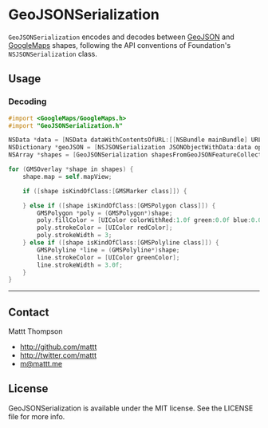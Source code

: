 GeoJSONSerialization
====================

`GeoJSONSerialization` encodes and decodes between [GeoJSON](http://geojson.org) and [GoogleMaps](https://developers.google.com/maps/documentation/ios/reference/index) shapes, following the API conventions of Foundation's `NSJSONSerialization` class.

## Usage

### Decoding

```objective-c
#import <GoogleMaps/GoogleMaps.h>
#import "GeoJSONSerialization.h"

NSData *data = [NSData dataWithContentsOfURL:[[NSBundle mainBundle] URLForResource:@"map" withExtension:@"geojson"]];
NSDictionary *geoJSON = [NSJSONSerialization JSONObjectWithData:data options:0 error:nil];
NSArray *shapes = [GeoJSONSerialization shapesFromGeoJSONFeatureCollection:geoJSON error:nil];

for (GMSOverlay *shape in shapes) {
    shape.map = self.mapView;

    if ([shape isKindOfClass:[GMSMarker class]]) {

    } else if ([shape isKindOfClass:[GMSPolygon class]]) {
        GMSPolygon *poly = (GMSPolygon*)shape;
        poly.fillColor = [UIColor colorWithRed:1.0f green:0.0f blue:0.0f alpha:0.5f];
        poly.strokeColor = [UIColor redColor];
        poly.strokeWidth = 3;
    } else if ([shape isKindOfClass:[GMSPolyline class]]) {
        GMSPolyline *line = (GMSPolyline*)shape;
        line.strokeColor = [UIColor greenColor];
        line.strokeWidth = 3.0f;
    }
}
```

---

## Contact

Mattt Thompson

- http://github.com/mattt
- http://twitter.com/mattt
- m@mattt.me

## License

GeoJSONSerialization is available under the MIT license. See the LICENSE file for more info.
